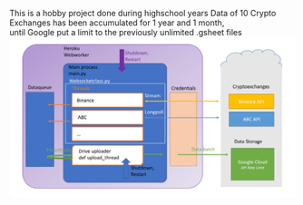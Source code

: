 This is a hobby project done during highschool years
Data of 10 Crypto Exchanges has been accumulated for 1 year and 1 month, <br>until Google put a limit to the previously unlimited .gsheet files
![](schema.png)